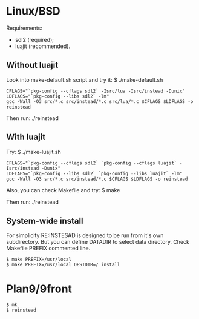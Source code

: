 # Linux/BSD

Requirements:
- sdl2 (required);
- luajit (recommended).

## Without luajit

Look into make-default.sh script and try it: $ ./make-default.sh

```
CFLAGS="`pkg-config --cflags sdl2` -Isrc/lua -Isrc/instead -Dunix"
LDFLAGS="`pkg-config --libs sdl2` -lm"
gcc -Wall -O3 src/*.c src/instead/*.c src/lua/*.c $CFLAGS $LDFLAGS -o reinstead
```

Then run: ./reinstead

## With luajit

Try: $ ./make-luajit.sh

```
CFLAGS="`pkg-config --cflags sdl2` `pkg-config --cflags luajit` -Isrc/instead -Dunix"
LDFLAGS="`pkg-config --libs sdl2` `pkg-config --libs luajit` -lm"
gcc -Wall -O3 src/*.c src/instead/*.c $CFLAGS $LDFLAGS -o reinstead
```

Also, you can check Makefile and try: $ make

Then run: ./reinstead

## System-wide install

For simplicity RE:INSTESAD is designed to be run from it's own subdirectory. But
you can define DATADIR to select data directory. Check Makefile PREFIX
commented line.


```
$ make PREFIX=/usr/local
$ make PREFIX=/usr/local DESTDIR=/ install
```

# Plan9/9front

```
$ mk
$ reinstead
```
